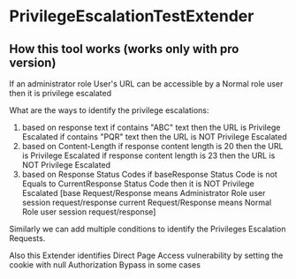 # PrivilegeEscalationTestExtender

How this tool works   (works only with pro version)
------------------------------
If an administrator role User's URL can be accessible by a Normal role user then it is privilege escalated

What are the ways to identify the privilege escalations: 

1. based on response text
         if contains "ABC" text then the URL is Privilege Escalated
         if contains "PQR" text then the URL is NOT Privilege Escalated
2. based on Content-Length
         if response content length is 20 then the URL is Privilege Escalated
         if response content length is 23 then the URL is NOT Privilege Escalated
3. based on Response Status Codes
         if baseResponse Status Code is not Equals to CurrentResponse Status Code then it is NOT Privilege Escalated
         [base Request/Response means Administrator Role user session request/response
         current Request/Response means Normal Role user session request/response]

Similarly we can add multiple conditions to identify the Privileges Escalation Requests.

Also this Extender identifies 
         Direct Page Access vulnerability by setting the cookie with null
         Authorization Bypass in some cases
